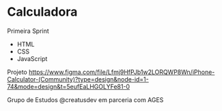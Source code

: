 # Calculadora

Primeira Sprint 
- HTML
- CSS
- JavaScript

Projeto
https://www.figma.com/file/Lfmj9HfPJb1w2LORQWP8Wn/iPhone-Calculator-(Community)?type=design&node-id=1-74&mode=design&t=5eufEaLHGOLYFe81-0

Grupo de Estudos
@creatusdev em parceria com AGES
